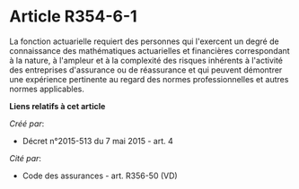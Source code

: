 # Article R354-6-1

La fonction actuarielle requiert des personnes qui l'exercent un degré de connaissance des mathématiques actuarielles et
financières correspondant à la nature, à l'ampleur et à la complexité des risques inhérents à l'activité des entreprises
d'assurance ou de réassurance et qui peuvent démontrer une expérience pertinente au regard des normes professionnelles et
autres normes applicables.

**Liens relatifs à cet article**

_Créé par_:

  - Décret n°2015-513 du 7 mai 2015 - art. 4

_Cité par_:

  - Code des assurances - art. R356-50 (VD)
